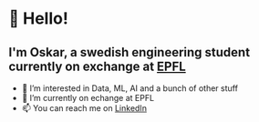 # 👋 Hello! 
## I'm Oskar, a swedish engineering student currently on exchange at [EPFL](https://www.epfl.ch/fr/) 
- 👀 I’m interested in Data, ML, AI and a bunch of other stuff
- 🌱 I’m currently on echange at EPFL
- 📫 You can reach me on [LinkedIn](https://www.linkedin.com/in/oskar-hallström-b747a7114/)

<!---
ohallstrom/ohallstrom is a ✨ special ✨ repository because its `README.md` (this file) appears on your GitHub profile.
You can click the Preview link to take a look at your changes.
--->

